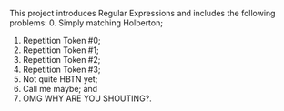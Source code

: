 This project introduces Regular Expressions and includes the following problems:
0. Simply matching Holberton;
1. Repetition Token #0;
2. Repetition Token #1;
3. Repetition Token #2;
4. Repetition Token #3;
5. Not quite HBTN yet;
6. Call me maybe; and
7. OMG WHY ARE YOU SHOUTING?.